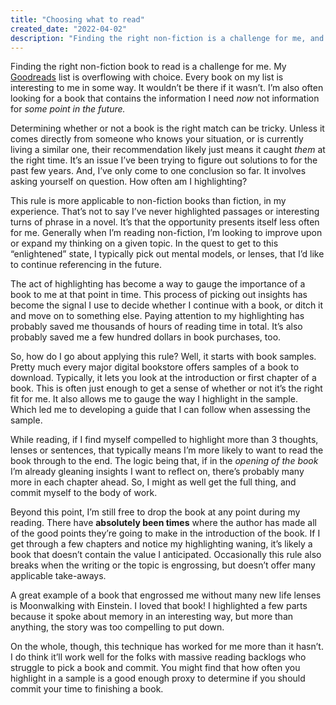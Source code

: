 ```yaml
---
title: "Choosing what to read"
created_date: "2022-04-02"
description: "Finding the right non-fiction is a challenge for me, and with my backlog of books overflowing, it's a little overwhelming."
---
```


Finding the right non-fiction book to read is a challenge for me. My [Goodreads](https://www.goodreads.com/user/show/58807050) list is overflowing with choice. Every book on my list is interesting to me in some way. It wouldn’t be there if it wasn’t. I’m also often looking for a book that contains the information I need _now_ not information for _some point in the future._

Determining whether or not a book is the right match can be tricky. Unless it comes directly from someone who knows your situation, or is currently living a similar one, their recommendation likely just means it caught _them_ at the right time. It’s an issue I’ve been trying to figure out solutions to for the past few years. And, I’ve only come to one conclusion so far. It involves asking yourself on question. How often am I highlighting?

This rule is more applicable to non-fiction books than fiction, in my experience. That’s not to say I’ve never highlighted passages or interesting turns of phrase in a novel. It’s that the opportunity presents itself less often for me. Generally when I’m reading non-fiction, I’m looking to improve upon or expand my thinking on a given topic. In the quest to get to this “enlightened” state, I typically pick out mental models, or lenses, that I’d like to continue referencing in the future.

The act of highlighting has become a way to gauge the importance of a book to me at that point in time. This process of picking out insights has become the signal I use to decide whether I continue with a book, or ditch it and move on to something else. Paying attention to my highlighting has probably saved me thousands of hours of reading time in total. It’s also probably saved me a few hundred dollars in book purchases, too.

So, how do I go about applying this rule? Well, it starts with book samples. Pretty much every major digital bookstore offers samples of a book to download. Typically, it lets you look at the introduction or first chapter of a book. This is often just enough to get a sense of whether or not it’s the right fit for me. It also allows me to gauge the way I highlight in the sample. Which led me to developing a guide that I can follow when assessing the sample.

While reading, if I find myself compelled to highlight more than 3 thoughts, lenses or sentences, that typically means I’m more likely to want to read the book through to the end. The logic being that, if in the _opening of the book_ I’m already gleaning insights I want to reflect on, there’s probably many more in each chapter ahead. So, I might as well get the full thing, and commit myself to the body of work.

Beyond this point, I’m still free to drop the book at any point during my reading. There have **absolutely been times** where the author has made all of the good points they’re going to make in the introduction of the book. If I get through a few chapters and notice my highlighting waning, it’s likely a book that doesn’t contain the value I anticipated. Occasionally this rule also breaks when the writing or the topic is engrossing, but doesn’t offer many applicable take-aways.

A great example of a book that engrossed me without many new life lenses is Moonwalking with Einstein. I loved that book! I highlighted a few parts because it spoke about memory in an interesting way, but more than anything, the story was too compelling to put down.

On the whole, though, this technique has worked for me more than it hasn’t. I do think it’ll work well for the folks with massive reading backlogs who struggle to pick a book and commit. You might find that how often you highlight in a sample is a good enough proxy to determine if you should commit your time to finishing a book.
